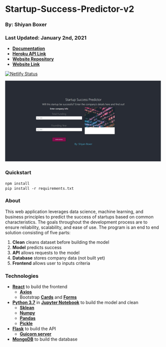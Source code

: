 # Startup-Success-Predictor-v2

### By: Shiyan Boxer

### Last Updated: January 2nd, 2021

- **[Documentation](https://github.com/shiyanboxer/Startup-Success-Predictor-v2/tree/master/Documentation)**
- **[Heroku API Link](https://startup-success-predictor-api.herokuapp.com)**
- **[Website Repository](https://github.com/shiyanboxer/Startup-Success-Predictor-Site/tree/master/my-app)**
- **[Website Link](https://startup-success-predictor.netlify.app/)**

[![Netlify Status](https://api.netlify.com/api/v1/badges/d94e1949-ad8e-456b-a2b0-7049dc10ea58/deploy-status)](https://app.netlify.com/sites/startup-success-predictor/deploys)

![Website Screenshot](https://github.com/shiyanboxer/Startup-Success-Predictor-v2/blob/master/Images/WebsiteScreenshot.jpg)

### **Quickstart**

```
npm install
pip install -r requirements.txt
```

### **About**

This web application leverages data science, machine learning, and business principles to predict the success of
startups based on common characteristics. The goals throughout the development process are to ensure reliability,
scalability, and ease of use. The program is an end to end solution consisting of five parts:

1. **Clean** cleans dataset before building the model
2. **Model** predicts success
3. **API** allows requests to the model
4. **Database** stores company data (not built yet)
5. **Frontend** allows user to inputs criteria

### **Technologies**

- **[React](https://reactjs.org/docs/create-a-new-react-app.html)** to build the frontend
    - **[Axios](https://www.npmjs.com/package/axios)**
    - Bootstrap **[Cards](https://mdbootstrap.com/docs/react/components/cards/)**
      and **[Forms](https://mdbootstrap.com/docs/react/forms/basic/)**
- **[Python 3.7](https://www.python.org/downloads/release/python-370/)** in **[Jupyter Notebook](https://jupyter.org/)**
  to build the model and clean
    - **[Sklean](https://scikit-learn.org/stable/modules/generated/sklearn.linear_model.LinearRegression.html)**
    - **[Numpy](https://numpy.org/doc/stable/reference/generated/numpy.array.html)**
    - **[Pandas](https://pandas.pydata.org/pandas-docs/stable/reference/api/pandas.DataFrame.html)**
    - **[Pickle](https://docs.python.org/3/library/pickle.html)**
- **[Flask](https://flask.palletsprojects.com/en/1.1.x/)** to build the API
    - **[Guicorn server](https://gunicorn.org/)**
- **[MongoDB](https://www.mongodb.com/2)** to build the database

